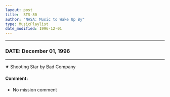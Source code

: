 ```yaml
---
layout: post
title:  STS-80
author: "NASA: Music to Wake Up By"
type: MusicPlaylist
date_modified: 1996-12-01
---
```


----
### DATE: December 01, 1996
----
✷ Shooting Star by Bad Company

#### Comment:
* No mission comment
